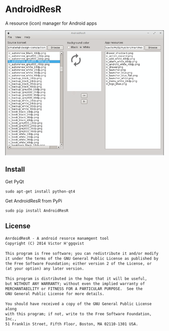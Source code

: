 # AndroidResR

A resource (icon) manager for Android apps

![](AndroidResR.png)

## Install
Get PyQt

    sudo apt-get install python-qt4

Get AndroidResR from PyPi

    sudo pip install AndroidResR

## License

    AnrdoidResR - A android resorce manamgent tool
    Copyright (C) 2014 Victor H'ggqvist

    This program is free software; you can redistribute it and/or modify
    it under the terms of the GNU General Public License as published by
    the Free Software Foundation; either version 2 of the License, or
    (at your option) any later version.

    This program is distributed in the hope that it will be useful,
    but WITHOUT ANY WARRANTY; without even the implied warranty of
    MERCHANTABILITY or FITNESS FOR A PARTICULAR PURPOSE.  See the
    GNU General Public License for more details.

    You should have received a copy of the GNU General Public License along
    with this program; if not, write to the Free Software Foundation, Inc.,
    51 Franklin Street, Fifth Floor, Boston, MA 02110-1301 USA.
